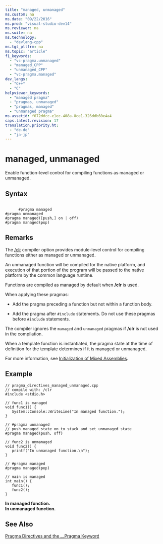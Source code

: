 ```yaml
---
title: "managed, unmanaged"
ms.custom: na
ms.date: "09/22/2016"
ms.prod: "visual-studio-dev14"
ms.reviewer: na
ms.suite: na
ms.technology: 
  - "devlang-cpp"
ms.tgt_pltfrm: na
ms.topic: "article"
f1_keywords: 
  - "vc-pragma.unmanaged"
  - "managed_CPP"
  - "unmanaged_CPP"
  - "vc-pragma.managed"
dev_langs: 
  - "C++"
  - "C"
helpviewer_keywords: 
  - "managed pragma"
  - "pragmas, unmanaged"
  - "pragmas, managed"
  - "unmanaged pragma"
ms.assetid: f072ddcc-e1ec-408a-8ce1-326ddb60e4a4
caps.latest.revision: 17
translation.priority.ht: 
  - "de-de"
  - "ja-jp"
---
```

# managed, unmanaged
Enable function-level control for compiling functions as managed or unmanaged.  
  
## Syntax  
  
```  
  
      #pragma managed  
#pragma unmanaged  
#pragma managed([push,] on | off)  
#pragma managed(pop)  
```  
  
## Remarks  
 The [/clr](../vs140/-clr--common-language-runtime-compilation-.md) compiler option provides module-level control for compiling functions either as managed or unmanaged.  
  
 An unmanaged function will be compiled for the native platform, and execution of that portion of the program will be passed to the native platform by the common language runtime.  
  
 Functions are compiled as managed by default when **/clr** is used.  
  
 When applying these pragmas:  
  
-   Add the pragma preceding a function but not within a function body.  
  
-   Add the pragma after `#include` statements. Do not use these pragmas before `#include` statements.  
  
 The compiler ignores the `managed` and `unmanaged` pragmas if **/clr** is not used in the compilation.  
  
 When a template function is instantiated, the pragma state at the time of definition for the template determines if it is managed or unmanaged.  
  
 For more information, see [Initialization of Mixed Assemblies](../vs140/initialization-of-mixed-assemblies.md).  
  
## Example  
  
```  
// pragma_directives_managed_unmanaged.cpp  
// compile with: /clr  
#include <stdio.h>  
  
// func1 is managed  
void func1() {  
   System::Console::WriteLine("In managed function.");  
}  
  
// #pragma unmanaged  
// push managed state on to stack and set unmanaged state  
#pragma managed(push, off)  
  
// func2 is unmanaged  
void func2() {  
   printf("In unmanaged function.\n");  
}  
  
// #pragma managed  
#pragma managed(pop)  
  
// main is managed  
int main() {  
   func1();  
   func2();  
}  
```  
  
 **In managed function.**  
**In unmanaged function.**   
## See Also  
 [Pragma Directives and the __Pragma Keyword](../vs140/pragma-directives-and-the-__pragma-keyword.md)